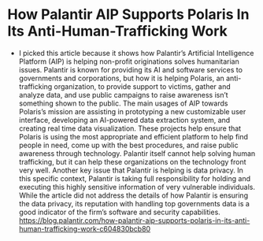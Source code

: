 # How Palantir AIP Supports Polaris In Its Anti-Human-Trafficking Work

- I picked this article because it shows how Palantir’s Artificial Intelligence Platform (AIP) is helping non-profit originations solves humanitarian issues. Palantir is known for providing its AI and software services to governments and corporations, but how it is helping Polaris, an anti-trafficking organization, to provide support to victims, gather and analyze data, and use public campaigns to raise awareness isn’t something shown to the public. The main usages of AIP towards Polaris’s mission are assisting in prototyping a new customizable user interface, developing an AI-powered data extraction system, and creating real time data visualization. These projects help ensure that Polaris is using the most appropriate and efficient platform to help find people in need, come up with the best procedures, and raise public awareness through technology. Palantir itself cannot help solving human trafficking, but it can help these organizations on the technology front very well. Another key issue that Palantir is helping is data privacy. In this specific context, Palantir is taking full responsibility for holding and executing this highly sensitive information of very vulnerable individuals. While the article did not address the details of how Palantir is ensuring the data privacy, its reputation with handling top governments data is a good indicator of the firm’s software and security capabilities. https://blog.palantir.com/how-palantir-aip-supports-polaris-in-its-anti-human-trafficking-work-c604830bcb80